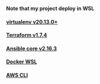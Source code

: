 **Note that my project deploy in WSL**
#### [virtualenv v20.13.0+](https://virtualenv.pypa.io/en/latest/installation.html)
#### [Terraform v1.7.4](https://developer.hashicorp.com/terraform/install?product_intent=terraform)
#### [Ansible core v2.16.3](https://docs.ansible.com/ansible/latest/installation_guide/intro_installation.html)
#### [Docker WSL](https://learn.microsoft.com/en-us/windows/wsl/tutorials/wsl-containers)
#### [AWS CLI](https://docs.aws.amazon.com/cli/latest/userguide/getting-started-install.html)